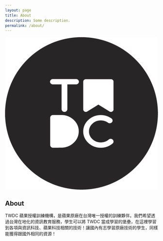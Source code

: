 ```yaml
---
layout: page
title: About
description: Some description.
permalink: /about/
---
```


<img itemprop="image" class="img-rounded" src="https://raw.githubusercontent.com/henry510859/TWDC_blog_photo/master/TWDC%20logo/黑底.png" alt="Your Name">

## About

TWDC 蘋果授權訓練機構，是蘋果原廠在台灣唯一授權的訓練夥伴。我們希望透過台灣在地化的資訊教育服務，學生可以將 TWDC 當成學習的堡壘，在這裡學習到各項與資訊科技、蘋果科技相關的技術！讓國內有志學習原廠技術的學生，同樣能獲得跟國外相同的資源！



